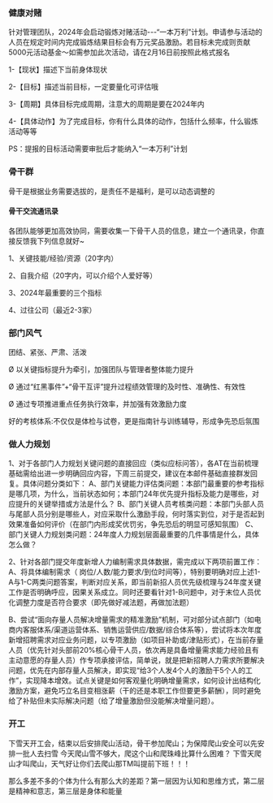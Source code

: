 ### 健康对赌
针对管理团队，2024年会启动锻炼对赌活动---“一本万利”计划。申请参与活动的人员在规定时间内完成锻炼结果目标会有万元奖品激励。若目标未完成则贡献5000元活动基金～如需参加此次活动，请在2月16日前按照此格式报名

1-【现状】描述下当前身体现状

2-【目标】描述当前目标，一定要量化可评估哦

3-【周期】具体目标完成周期，注意大的周期是要在2024年内

4-【具体动作】为了完成目标，你有什么具体的动作，包括什么频率，什么锻炼活动等等

PS：提报的目标活动需要审批后才能纳入“一本万利”计划

### 骨干群
骨干是根据业务需要选拔的，是责任不是福利，是可以动态调整的

#### 骨干交流通讯录
各团队能够更加高效协同，需要收集一下骨干人员的信息，建立一个通讯录，你直接反馈我下列信息就好~

1、关键技能/经验/资源（20字内）

2、自我介绍（20字内，可以介绍个人爱好等）

3、2024年最重要的三个指标

4、过往公司（最近2-3家）


### 部门风气
团结、紧张、严肃、活泼

Ø 以关键指标提升为牵引，加强团队与管理者整体能力提升

Ø 通过“红黑事件”+“骨干互评”提升过程绩效管理的及时性、准确性、有效性

Ø 通过专项推进重点任务执行效率，并加强有效激励力度

好的考核体系:不仅仅是体检与试卷，更是指南针与训练辅导，形成争先恐后氛围

### 做人力规划
1、对于各部门人力规划关键问题的直接回应（类似应标问答），各AT在当前梳理基础需给出进一步明确回应内容，下周三前提交，建议在本邮件基础直接群发回复。具体问题分类如下：
A、部门关键能力评估类问题：本部门最重要的参考指标是哪几项，为什么，当前状态如何；本部门24年优先提升指标及能力是哪些，对应提升的关键举措或方法是什么？
B、部门关键人员考核类问题：本部门头部人员与尾部人员分别是哪些人，对应采取什么激励手段，何时落实到位，对于是否起到效果准备如何评价（在部门内形成奖优罚劣，争先恐后的明显可感知氛围）
C、部门关键人力规划类问题：24年度人力规划层面最重要的几件事情是什么，具体怎么做？
 
2、针对各部门提交年度新增人力编制需求具体数据，需完成以下两项前置工作：
A、将具体编制需求（ 岗位/人数/能力要求/到位时间等），特别要明确对应上述1-A与1-C两类问题答案，判断对应关系，即当前新招人员优先级梳理与24年度关键工作是否明确呼应，因果关系成立。同时还要看针对1-B问题中，对于末位人员优化调整力度是否符合要求（即先做好减法题，再做加法题）
 
B、尝试“面向存量人员解决增量需求的精准激励”机制，可对部分试点部门（如电商内客服体系/渠道运营体系、销售运营供应/数据/综合体系等），尝试将本次年度新增招聘需求对应业务问题，以专项激励（如项目补助或/津贴形式），在当前存量人员（优先针对头部前20%核心骨干人员，依次再是具备增量需求能力经验且有主动意愿的存量人员）作专项承接评估，简单说，就是把新招聘人力需求所要解决问题，优先在内部存量人员解决，即实现“给3个人发4个人的激励干5个人的工作”，实现降本增效。试点关键是如何客观量化明确增量需求，如何设计出结构化激励方案，避免巧立名目变相涨薪（干的还是本职工作但要更多薪酬），同时避免给了补贴但未实际解决问题（给了增量激励但没能解决增量问题）。


### 开工
下雪天开工会，结束以后安排爬山活动，骨干参加爬山；为保障爬山安全可以先安排一批人去扫雪
今天爬山雪不够大，爬这个山和爬珠峰比算什么困难？
下雪天爬山才叫爬山，天气好让你们去爬山那TM叫提前下班！！！

那么多差不多的个体为什么有那么大的差距？第一层因为认知和思维方式，第二层是精神和意志，第三层是身体和能量


